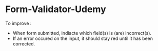 # Form-Validator-Udemy

To improve : 
- When form submitted, indiacte which field(s) is (are) incorrect(s).
- If an error occured on the input, it should stay red until it has been corrected.
